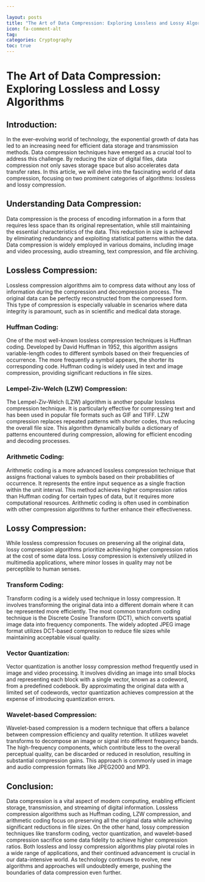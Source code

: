 ```yaml
---

layout: posts
title: "The Art of Data Compression: Exploring Lossless and Lossy Algorithms"
icon: fa-comment-alt
tag:      
categories: Cryptography
toc: true
---
```




# The Art of Data Compression: Exploring Lossless and Lossy Algorithms

## Introduction:
In the ever-evolving world of technology, the exponential growth of data has led to an increasing need for efficient data storage and transmission methods. Data compression techniques have emerged as a crucial tool to address this challenge. By reducing the size of digital files, data compression not only saves storage space but also accelerates data transfer rates. In this article, we will delve into the fascinating world of data compression, focusing on two prominent categories of algorithms: lossless and lossy compression.

## Understanding Data Compression:
Data compression is the process of encoding information in a form that requires less space than its original representation, while still maintaining the essential characteristics of the data. This reduction in size is achieved by eliminating redundancy and exploiting statistical patterns within the data. Data compression is widely employed in various domains, including image and video processing, audio streaming, text compression, and file archiving.

## Lossless Compression:
Lossless compression algorithms aim to compress data without any loss of information during the compression and decompression process. The original data can be perfectly reconstructed from the compressed form. This type of compression is especially valuable in scenarios where data integrity is paramount, such as in scientific and medical data storage.

### Huffman Coding:
One of the most well-known lossless compression techniques is Huffman coding. Developed by David Huffman in 1952, this algorithm assigns variable-length codes to different symbols based on their frequencies of occurrence. The more frequently a symbol appears, the shorter its corresponding code. Huffman coding is widely used in text and image compression, providing significant reductions in file sizes.

### Lempel-Ziv-Welch (LZW) Compression:
The Lempel-Ziv-Welch (LZW) algorithm is another popular lossless compression technique. It is particularly effective for compressing text and has been used in popular file formats such as GIF and TIFF. LZW compression replaces repeated patterns with shorter codes, thus reducing the overall file size. This algorithm dynamically builds a dictionary of patterns encountered during compression, allowing for efficient encoding and decoding processes.

### Arithmetic Coding:
Arithmetic coding is a more advanced lossless compression technique that assigns fractional values to symbols based on their probabilities of occurrence. It represents the entire input sequence as a single fraction within the unit interval. This method achieves higher compression ratios than Huffman coding for certain types of data, but it requires more computational resources. Arithmetic coding is often used in combination with other compression algorithms to further enhance their effectiveness.

## Lossy Compression:
While lossless compression focuses on preserving all the original data, lossy compression algorithms prioritize achieving higher compression ratios at the cost of some data loss. Lossy compression is extensively utilized in multimedia applications, where minor losses in quality may not be perceptible to human senses.

### Transform Coding:
Transform coding is a widely used technique in lossy compression. It involves transforming the original data into a different domain where it can be represented more efficiently. The most common transform coding technique is the Discrete Cosine Transform (DCT), which converts spatial image data into frequency components. The widely adopted JPEG image format utilizes DCT-based compression to reduce file sizes while maintaining acceptable visual quality.

### Vector Quantization:
Vector quantization is another lossy compression method frequently used in image and video processing. It involves dividing an image into small blocks and representing each block with a single vector, known as a codeword, from a predefined codebook. By approximating the original data with a limited set of codewords, vector quantization achieves compression at the expense of introducing quantization errors.

### Wavelet-based Compression:
Wavelet-based compression is a modern technique that offers a balance between compression efficiency and quality retention. It utilizes wavelet transforms to decompose an image or signal into different frequency bands. The high-frequency components, which contribute less to the overall perceptual quality, can be discarded or reduced in resolution, resulting in substantial compression gains. This approach is commonly used in image and audio compression formats like JPEG2000 and MP3.

## Conclusion:
Data compression is a vital aspect of modern computing, enabling efficient storage, transmission, and streaming of digital information. Lossless compression algorithms such as Huffman coding, LZW compression, and arithmetic coding focus on preserving all the original data while achieving significant reductions in file sizes. On the other hand, lossy compression techniques like transform coding, vector quantization, and wavelet-based compression sacrifice some data fidelity to achieve higher compression ratios. Both lossless and lossy compression algorithms play pivotal roles in a wide range of applications, and their continued advancement is crucial in our data-intensive world. As technology continues to evolve, new algorithms and approaches will undoubtedly emerge, pushing the boundaries of data compression even further.